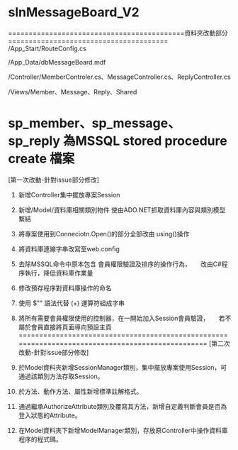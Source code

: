 # slnMessageBoard_V2
===========================================資料夾改動部分=======================================
/App_Start/RouteConfig.cs

/App_Data/dbMessageBoard.mdf

/Controller/MemberControler.cs、MessageController.cs、ReplyController.cs

/Views/Member、Message、Reply、Shared 

sp_member、sp_message、sp_reply 為MSSQL stored procedure create 檔案
===============================================================================================
[第一次改動-針對issue部分修改]
1. 新增Controller集中擺放專案Session

2. 新增/Model/資料庫相關類別物件 使由ADO.NET抓取資料庫內容與類別模型繫結

3. 將專案使用到Conneciotn.Open()的部分全部改由 using()操作

4. 將資料庫連線字串改寫至web.config

5. 去除MSSQL命令中原本包含 會員權限驗證及排序的操作行為，
　 改由C#程序執行，降低資料庫作業量

6. 修改預存程序對資料庫操作的命名

7. 使用 $"" 語法代替 (+) 運算符組成字串

8. 將所有需要會員權限使用的控制器，在一開始加入Session會員驗證，
　 若不屬於會員直接將頁面導向預設主頁
  =================================================================================================
[第二次改動-針對issue部分修改]
1. 於Model資料夾新增SessionManager類別，集中擺放專案使用Session，可通過該類別方法存取Session。

2. 於方法、動作方法、屬性新增標準註解格式。

3. 通過繼承AuthorizeAttribute類別及覆寫其方法，新增自定義判斷會員是否為登入狀態的Attribute。

4. 在Model資料夾下新增ModelManager類別，存放原Controller中操作資料庫程序的程式碼。

